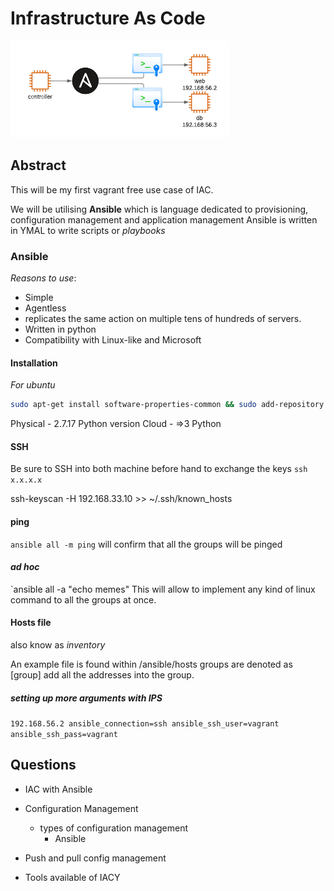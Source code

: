 # Infrastructure As Code
![diagram](diagram.png)

## Abstract

This will be my first vagrant free use case of IAC.

We will be utilising **Ansible**  which is language dedicated to provisioning, configuration management and  application management
Ansible is written in YMAL to write scripts or *playbooks*

### Ansible
*Reasons to use*:
- Simple
- Agentless
- replicates the same action on multiple tens of hundreds of servers.
- Written in python
- Compatibility with Linux-like and Microsoft

#### Installation

*For ubuntu*
```bash
sudo apt-get install software-properties-common && sudo add-repository ppa:ansible/ansible -y && sudo apt-get update -y && sudo apt-get install ansible -y 
```
Physical - 2.7.17 Python version
Cloud - =>3 Python

#### SSH

Be sure to SSH into both machine before hand to exchange the keys `ssh x.x.x.x`

ssh-keyscan -H 192.168.33.10 >> ~/.ssh/known_hosts

#### ping
`ansible all -m ping`
will confirm that all the groups will be pinged

#### *ad hoc*
`ansible all -a "echo memes"
This will allow to implement any kind of linux command to all the groups at once.

#### Hosts file
also know as *inventory*

An example file is found within /ansible/hosts
groups are denoted as [group]
add all the addresses into the group.

##### setting up more arguments with IPS

`192.168.56.2 ansible_connection=ssh ansible_ssh_user=vagrant ansible_ssh_pass=vagrant`


## Questions

- IAC with Ansible
- Configuration Management
	- types of configuration management
		- Ansible
		
- Push and pull config management
- Tools available of IACY

